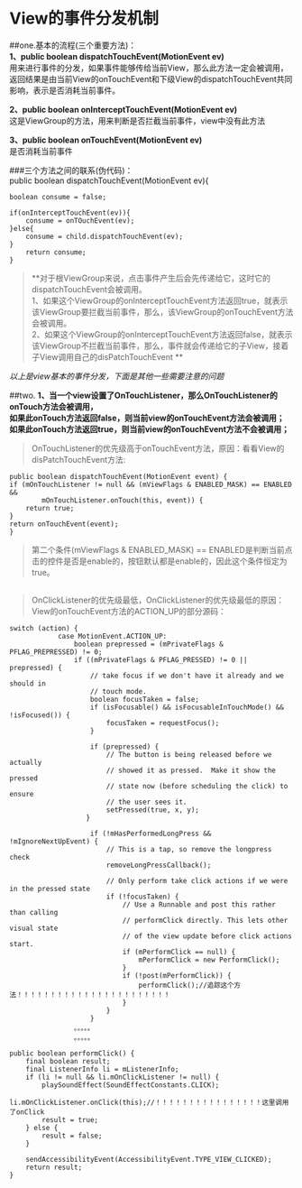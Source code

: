 # View的事件分发机制
  
##one.基本的流程(三个重要方法)：  
**1、public boolean dispatchTouchEvent(MotionEvent ev)**  
用来进行事件的分发，如果事件能够传给当前View，那么此方法一定会被调用，返回结果是由当前View的onTouchEvent和下级View的dispatchTouchEvent共同影响，表示是否消耗当前事件。  

**2、public boolean  onInterceptTouchEvent(MotionEvent ev)**   
这是ViewGroup的方法，用来判断是否拦截当前事件，view中没有此方法   
 
**3、public boolean onTouchEvent(MotionEvent ev)**  
是否消耗当前事件

###三个方法之间的联系(伪代码)：  
	public boolean dispatchTouchEvent(MotionEvent ev){

	boolean consume = false;

	if(onInterceptTouchEvent(ev)){
		consume = onTOuchEvent(ev);
	}else{
		consume = child.dispatchTouchEvent(ev);
	}
		return consume;
	}
>**对于根ViewGroup来说，点击事件产生后会先传递给它，这时它的dispatchTouchEvent会被调用。  
>1、如果这个ViewGroup的onInterceptTouchEvent方法返回true，就表示该ViewGroup要拦截当前事件，那么，该ViewGroup的onTouchEvent方法会被调用。  
>2、如果这个ViewGroup的onInterceptTouchEvent方法返回false，就表示该ViewGroup不拦截当前事件，那么，事件就会传递给它的子View，接着子View调用自己的disPatchTouchEvent
>**

*以上是view基本的事件分发，下面是其他一些需要注意的问题*

##two.
**1、当一个view设置了OnTouchListener，那么OnTouchListener的onTouch方法会被调用，  
如果此onTouch方法返回false，则当前view的onTouchEvent方法会被调用；  
如果此onTouch方法返回true，则当前view的onTouchEvent方法不会被调用；**
>OnTouchListener的优先级高于onTouchEvent方法，原因：看看View的disPatchTouchEvent方法:

    public boolean dispatchTouchEvent(MotionEvent event) {  
    if (mOnTouchListener != null && (mViewFlags & ENABLED_MASK) == ENABLED &&  
            mOnTouchListener.onTouch(this, event)) {  
        return true;  
    }  
    return onTouchEvent(event);  
	}  
>第二个条件(mViewFlags & ENABLED_MASK) == ENABLED是判断当前点击的控件是否是enable的，按钮默认都是enable的，因此这个条件恒定为true。

##
  

>OnClickListener的优先级最低，OnClickListener的优先级最低的原因：View的onTouchEvent方法的ACTION_UP的部分源码：

    switch (action) {
                case MotionEvent.ACTION_UP:
                    boolean prepressed = (mPrivateFlags & PFLAG_PREPRESSED) != 0;
                    if ((mPrivateFlags & PFLAG_PRESSED) != 0 || prepressed) {
                        // take focus if we don't have it already and we should in
                        // touch mode.
                        boolean focusTaken = false;
                        if (isFocusable() && isFocusableInTouchMode() && !isFocused()) {
                            focusTaken = requestFocus();
                        }

                        if (prepressed) {
                            // The button is being released before we actually
                            // showed it as pressed.  Make it show the pressed
                            // state now (before scheduling the click) to ensure
                            // the user sees it.
                            setPressed(true, x, y);
                       }

                        if (!mHasPerformedLongPress && !mIgnoreNextUpEvent) {
                            // This is a tap, so remove the longpress check
                            removeLongPressCallback();

                            // Only perform take click actions if we were in the pressed state
                            if (!focusTaken) {
                                // Use a Runnable and post this rather than calling
                                // performClick directly. This lets other visual state
                                // of the view update before click actions start.
                                if (mPerformClick == null) {
                                    mPerformClick = new PerformClick();
                                }
                                if (!post(mPerformClick)) {
                                    performClick();//追踪这个方法！！！！！！！！！！！！！！！！！！！！！！！
                                }
                            }
                        }
					。。。。。
					。。。。。

    public boolean performClick() {
        final boolean result;
        final ListenerInfo li = mListenerInfo;
        if (li != null && li.mOnClickListener != null) {
            playSoundEffect(SoundEffectConstants.CLICK);
            li.mOnClickListener.onClick(this);//！！！！！！！！！！！！！！！！这里调用了onClick
            result = true;
        } else {
            result = false;
        }

        sendAccessibilityEvent(AccessibilityEvent.TYPE_VIEW_CLICKED);
        return result;
    }